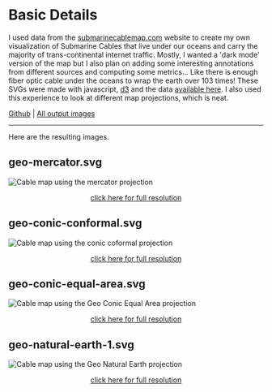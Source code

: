---
---

# Basic Details
I used data from the [submarinecablemap.com](https://submarinecablemap.com) website to create my own visualization of Submarine Cables that live under our oceans and carry the majority of trans-continental internet traffic. Mostly, I wanted a 'dark mode' version of the map but I also plan on adding some interesting annotations from different sources and computing some metrics... Like there is enough fiber optic cable under the oceans to wrap the earth over 103 times! These SVGs were made with javascript, [d3](https://d3js.org) and the data [available here](https://github.com/telegeography/www.submarinecablemap.com). I also used this experience to look at different map projections, which is neat.


[Github](https://github.com/sudorandom/submarine-cable-map) | [All output images](https://github.com/sudorandom/submarine-cable-map/tree/main/output)

-------

Here are the resulting images.

## geo-mercator.svg
![Cable map using the mercator projection](../../assets/images/works/submarine-cable-map/geo-mercator.svg "geo-mercator.svg")
<p align=center>
	<a href="../../assets/images/works/submarine-cable-map/geo-mercator.svg" target="_blank">click here for full resolution</a>
</p>

## geo-conic-conformal.svg

![Cable map using the conic coformal projection](../../assets/images/works/submarine-cable-map/geo-conic-conformal.svg "geo-conic-conformal.svg")
<p align=center>
	<a href="../../assets/images/works/submarine-cable-map/geo-conic-conformal.svg" target="_blank">click here for full resolution</a>
</p>

## geo-conic-equal-area.svg
![Cable map using the Geo Conic Equal Area projection](../../assets/images/works/submarine-cable-map/geo-conic-equal-area.svg "geo-conic-equal-area.svg")
<p align=center>
	<a href="../../assets/images/works/submarine-cable-map/geo-conic-equal-area.svg" target="_blank">click here for full resolution</a>
</p>

## geo-natural-earth-1.svg
![Cable map using the Geo Natural Earth projection](../../assets/images/works/submarine-cable-map/geo-natural-earth-1.svg" "geo-natural-earth-1")
<p align=center>
	<a href="../../assets/images/works/submarine-cable-map/geo-natural-earth-1.svg" target="_blank">click here for full resolution</a>
</p>
